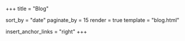 +++
title = "Blog"

sort_by = "date"
paginate_by = 15
render = true
template = "blog.html"

insert_anchor_links = "right"
+++
